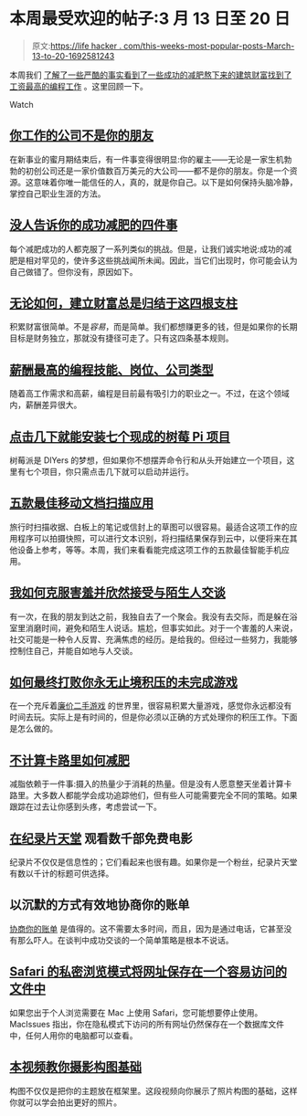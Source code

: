 # 本周最受欢迎的帖子:3 月 13 日至 20 日

> 原文:[https://life hacker . com/this-weeks-most-popular-posts-March-13-to-20-1692581243](https://lifehacker.com/this-weeks-most-popular-posts-march-13th-to-20th-1692581243)

本周我们 [了解了一些严酷的事实](https://lifehacker.com/the-company-you-work-for-is-not-your-friend-1692113529)[看到了一些成功的减肥](http://vitals.lifehacker.com/four-things-nobody-tells-you-about-successful-weight-lo-1691216418)[熬下来的建筑财富](http://twocents.lifehacker.com/no-matter-what-building-wealth-always-comes-down-to-th-1692215227)[找到了工资最高的编程工作](http://lifehacker.com/the-programming-skills-jobs-and-company-types-that-pa-1692152608) 。这里回顾一下。

Watch

## [你工作的公司不是你的朋友](http://lifehacker.com/the-company-you-work-for-is-not-your-friend-1692113529)

在新事业的蜜月期结束后，有一件事变得很明显:你的雇主——无论是一家生机勃勃的初创公司还是一家价值数百万美元的大公司——都不是你的朋友。你是一个资源。这意味着你唯一能信任的人，真的，就是你自己。以下是如何保持头脑冷静，掌控自己职业生涯的方法。

## [没人告诉你的成功减肥的四件事](http://vitals.lifehacker.com/four-things-nobody-tells-you-about-successful-weight-lo-1691216418)

每个减肥成功的人都克服了一系列类似的挑战。但是，让我们诚实地说:成功的减肥是相对罕见的，使许多这些挑战闻所未闻。因此，当它们出现时，你可能会认为自己做错了。但你没有，原因如下。

## [无论如何，建立财富总是归结于这四根支柱](http://twocents.lifehacker.com/no-matter-what-building-wealth-always-comes-down-to-th-1692215227)

积累财富很简单。不是*容易*，而是简单。我们都想赚更多的钱，但是如果你的长期目标是财务独立，那就没有捷径可走了。只有这四条基本规则。

## [薪酬最高的编程技能、岗位、公司类型](http://lifehacker.com/the-programming-skills-jobs-and-company-types-that-pa-1692152608)

随着高工作需求和高薪，编程是目前最有吸引力的职业之一。不过，在这个领域内，薪酬差异很大。

## [点击几下就能安装七个现成的树莓 Pi 项目](http://lifehacker.com/seven-ready-made-raspberry-pi-projects-you-can-install-1691368805)

树莓派是 DIYers 的梦想，但如果你不想摆弄命令行和从头开始建立一个项目，这里有七个项目，你只需点击几下就可以启动并运行。

## [五款最佳移动文档扫描应用](http://lifehacker.com/five-best-mobile-document-scanning-apps-1691417781)

旅行时扫描收据、白板上的笔记或信封上的草图可以很容易。最适合这项工作的应用程序可以拍摄快照，可以进行文本识别，将扫描结果保存到云中，以便将来在其他设备上参考，等等。本周，我们来看看能完成这项工作的五款最佳智能手机应用。

## [我如何克服害羞并欣然接受与陌生人交谈](http://lifehacker.com/how-i-got-over-being-shy-and-embraced-talking-to-people-1692295385)

有一次，在我的朋友到达之前，我独自去了一个聚会。我没有去交际，而是躲在浴室里消磨时间，避免和陌生人说话。尴尬，但事实如此。对于一个害羞的人来说，社交可能是一种令人反胃、充满焦虑的经历。是给我的。但经过一些努力，我能够控制住自己，并能自如地与人交谈。

## [如何最终打败你永无止境积压的未完成游戏](http://lifehacker.com/how-to-finally-beat-the-unfinished-games-in-your-never-1691789842)

在一个充斥着[廉价二手游戏](http://lifehacker.com/five-best-places-to-buy-used-games-and-consoles-1637048086) 的世界里，很容易积累大量游戏，感觉你永远都没有时间去玩。实际上是有时间的，但是你必须以正确的方式处理你的积压工作。下面是怎么做的。

## [不计算卡路里如何减肥](http://vitals.lifehacker.com/how-to-lose-weight-without-counting-calories-1691715560)

减脂依赖于一件事:摄入的热量少于消耗的热量。但是没有人愿意整天坐着计算卡路里。大多数人都能学会成功追踪他们，但有些人可能需要完全不同的策略。如果跟踪在过去让你感到头疼，考虑尝试一下。

## [在纪录片天堂](http://lifehacker.com/watch-thousands-of-free-movies-at-documentary-heaven-1691614994) 观看数千部免费电影

纪录片不仅仅是信息性的；它们看起来也很有趣。如果你是一个粉丝，纪录片天堂有数以千计的标题可供选择。

## 以沉默的方式有效地协商你的账单

[协商你的账单](https://lifehacker.com/have-a-bill-haggle-day-to-reduce-your-monthly-expense-1614156154) 是值得的。这不需要太多时间，而且，因为是通过电话，它甚至没有那么吓人。在谈判中成功交谈的一个简单策略是根本不说话。

## [Safari 的私密浏览模式将网址保存在一个容易访问的文件中](http://lifehacker.com/safaris-private-browsing-mode-saves-urls-in-an-easily-a-1691944343)

如果您出于个人浏览需要在 Mac 上使用 Safari，您可能想要停止使用。MacIssues 指出，你在隐私模式下访问的所有网址仍然保存在一个数据库文件中，任何人用你的电脑都可以查看。

## [本视频教你摄影构图基础](http://lifehacker.com/this-video-teaches-you-the-basics-of-photography-compos-1691879883)

构图不仅仅是把你的主题放在框架里。这段视频向你展示了照片构图的基础，这样你就可以学会拍出更好的照片。